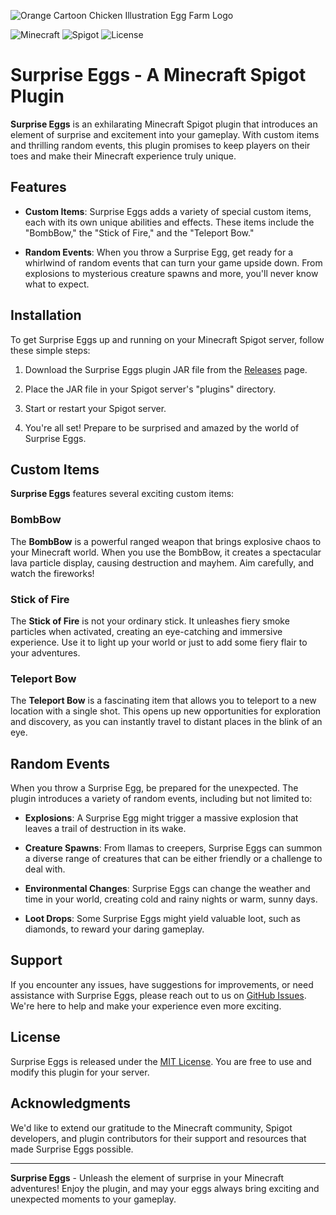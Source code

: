 ![Orange Cartoon Chicken Illustration Egg Farm Logo](https://github.com/s5y-ux/SurpriseEggs/assets/59636597/8a0d9f19-b578-4913-9292-8bcbe2b63843)


![Minecraft](https://img.shields.io/badge/Minecraft-1.20+-brightgreen.svg)
![Spigot](https://img.shields.io/badge/Spigot-1.20.2-orange.svg)
![License](https://img.shields.io/badge/License-MIT-blue.svg)

# Surprise Eggs - A Minecraft Spigot Plugin

**Surprise Eggs** is an exhilarating Minecraft Spigot plugin that introduces an element of surprise and excitement into your gameplay. With custom items and thrilling random events, this plugin promises to keep players on their toes and make their Minecraft experience truly unique.

## Features

- **Custom Items**: Surprise Eggs adds a variety of special custom items, each with its own unique abilities and effects. These items include the "BombBow," the "Stick of Fire," and the "Teleport Bow."

- **Random Events**: When you throw a Surprise Egg, get ready for a whirlwind of random events that can turn your game upside down. From explosions to mysterious creature spawns and more, you'll never know what to expect.

## Installation

To get Surprise Eggs up and running on your Minecraft Spigot server, follow these simple steps:

1. Download the Surprise Eggs plugin JAR file from the [Releases](https://github.com/your-username/surprise-eggs/releases) page.

2. Place the JAR file in your Spigot server's "plugins" directory.

3. Start or restart your Spigot server.

4. You're all set! Prepare to be surprised and amazed by the world of Surprise Eggs.

## Custom Items

**Surprise Eggs** features several exciting custom items:

### BombBow

The **BombBow** is a powerful ranged weapon that brings explosive chaos to your Minecraft world. When you use the BombBow, it creates a spectacular lava particle display, causing destruction and mayhem. Aim carefully, and watch the fireworks!

### Stick of Fire

The **Stick of Fire** is not your ordinary stick. It unleashes fiery smoke particles when activated, creating an eye-catching and immersive experience. Use it to light up your world or just to add some fiery flair to your adventures.

### Teleport Bow

The **Teleport Bow** is a fascinating item that allows you to teleport to a new location with a single shot. This opens up new opportunities for exploration and discovery, as you can instantly travel to distant places in the blink of an eye.

## Random Events

When you throw a Surprise Egg, be prepared for the unexpected. The plugin introduces a variety of random events, including but not limited to:

- **Explosions**: A Surprise Egg might trigger a massive explosion that leaves a trail of destruction in its wake.

- **Creature Spawns**: From llamas to creepers, Surprise Eggs can summon a diverse range of creatures that can be either friendly or a challenge to deal with.

- **Environmental Changes**: Surprise Eggs can change the weather and time in your world, creating cold and rainy nights or warm, sunny days.

- **Loot Drops**: Some Surprise Eggs might yield valuable loot, such as diamonds, to reward your daring gameplay.

## Support

If you encounter any issues, have suggestions for improvements, or need assistance with Surprise Eggs, please reach out to us on [GitHub Issues](https://github.com/your-username/surprise-eggs/issues). We're here to help and make your experience even more exciting.

## License

Surprise Eggs is released under the [MIT License](https://github.com/your-username/surprise-eggs/blob/main/LICENSE). You are free to use and modify this plugin for your server.

## Acknowledgments

We'd like to extend our gratitude to the Minecraft community, Spigot developers, and plugin contributors for their support and resources that made Surprise Eggs possible.

---

**Surprise Eggs** - Unleash the element of surprise in your Minecraft adventures! Enjoy the plugin, and may your eggs always bring exciting and unexpected moments to your gameplay.
